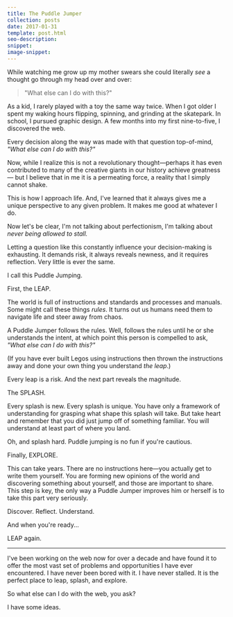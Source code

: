 ```yaml
---
title: The Puddle Jumper
collection: posts
date: 2017-01-31
template: post.html
seo-description:
snippet:
image-snippet:
---
```


While watching me grow up my mother swears she could literally *see* a thought go through my head over and over:

> "What else can I do with this?"

As a kid, I rarely played with a toy the same way twice. When I got older I spent my waking hours flipping, spinning, and grinding at the skatepark. In school, I pursued graphic design. A few months into my first nine-to-five, I discovered the web.

Every decision along the way was made with that question top-of-mind, *"What else can I do with this?"*

Now, while I realize this is not a revolutionary thought&mdash;perhaps it has even contributed to many of the creative giants in our history achieve greatness&mdash; but I believe that in me it is a permeating force, a reality that I simply cannot shake.

This is how I approach life. And, I've learned that it always gives me a unique perspective to any given problem. It makes me good at whatever I do.

Now let's be clear, I'm not talking about perfectionism, I'm talking about *never being allowed to stall.*

Letting a question like this constantly influence your decision-making is exhausting. It demands risk, it always reveals newness, and it requires reflection. Very little is ever the same.

I call this Puddle Jumping.

First, the LEAP.

The world is full of instructions and standards and processes and manuals. Some might call these things *rules*. It turns out us humans need them to navigate life and steer away from chaos.

A Puddle Jumper follows the rules. Well, follows the rules until he or she understands the intent, at which point this person is compelled to ask, *"What else can I do with this?"*

(If you have ever built Legos using instructions then thrown the instructions away and done your own thing you understand *the leap*.)

Every leap is a risk. And the next part reveals the magnitude.

The SPLASH.

Every splash is new. Every splash is unique. You have only a framework of understanding for grasping what shape this splash will take. But take heart and remember that you did just jump off of something familiar. You will understand at least part of where you land.

Oh, and splash hard. Puddle jumping is no fun if you're cautious.

Finally, EXPLORE.

This can take years. There are no instructions here&mdash;you actually get to write them yourself. You are forming new opinions of the world and discovering something about yourself, and those are important to share. This step is key, the only way a Puddle Jumper improves him or herself is to take this part very seriously.

Discover. Reflect. Understand.

And when you're ready...

LEAP again.

---

I've been working on the web now for over a decade and have found it to offer the most vast set of problems and opportunities I have ever encountered. I have never been bored with it. I have never stalled. It is the perfect place to leap, splash, and explore.

So what else can I do with the web, you ask?

I have some ideas.